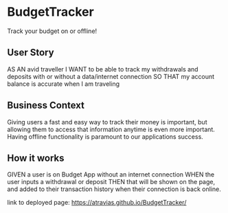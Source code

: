 # BudgetTracker
Track your budget on or offline!

## User Story

AS AN avid traveller I WANT to be able to track my withdrawals and deposits with or without a data/internet connection
SO THAT my account balance is accurate when I am traveling



## Business Context

Giving users a fast and easy way to track their money is important, 
but allowing them to access that information anytime is even more important. 
Having offline functionality is paramount to our applications success.



## How it works
GIVEN a user is on Budget App without an internet connection
WHEN the user inputs a withdrawal or deposit
THEN that will be shown on the page, and added to their transaction history when their connection is back online.

link to deployed page: https://atravias.github.io/BudgetTracker/
